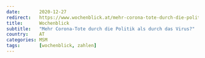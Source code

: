 ```yaml
---
date:       2020-12-27
redirect:   https://www.wochenblick.at/mehr-corona-tote-durch-die-politik-als-durch-das-virus/
title:      Wochenblick
subtitle:   "Mehr Corona-Tote durch die Politik als durch das Virus?"
country:    AT
categories: MSM
tags:       [wochenblick, zahlen]
---
```

